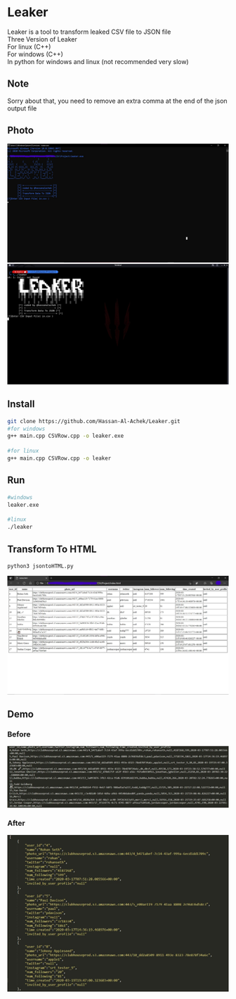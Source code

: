 # Leaker
Leaker is a tool to transform leaked CSV file to JSON file
<br>Three Version of Leaker
<br>For linux (C++)
<br>For windows (C++)
<br>In python for windows and linux (not recommended very slow)
## Note
Sorry about that, you need to remove an extra comma at the end of the json  output file
## Photo
![Demo Photo](/Windows.jpg)
![Demo Photo](/Linux.jpg)
## Install
```bash
git clone https://github.com/Hassan-Al-Achek/Leaker.git
#for windows
g++ main.cpp CSVRow.cpp -o leaker.exe

#for linux
g++ main.cpp CSVRow.cpp -o leaker
```
## Run
```bash
#windows 
leaker.exe

#linux
./leaker
```
## Transform To HTML
```bash
python3 jsontoHTML.py
```
![Demo Photo](/HTML.jpg)
## Demo
### Before
![Demo Photo](/IN.jpg)
### After
![Demo Photo](/OUT.jpg)
